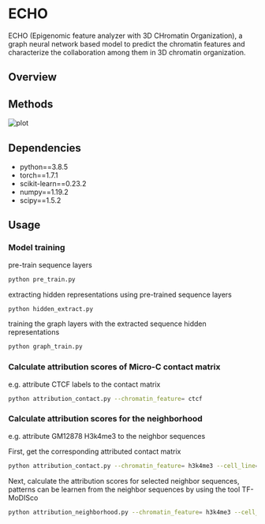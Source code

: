 # ECHO


ECHO (Epigenomic feature analyzer with 3D CHromatin Organization), a graph neural network based model to predict the chromatin features and characterize the collaboration among them in 3D chromatin organization. 

## Overview
## Methods
![plot](./doc/archietecture.png)
## Dependencies

*  python==3.8.5
*  torch==1.7.1
*  scikit-learn==0.23.2
*  numpy==1.19.2
*  scipy==1.5.2


## Usage
### Model training
pre-train sequence layers
```bash
python pre_train.py
```
extracting hidden representations using pre-trained sequence layers
```bash
python hidden_extract.py
```
training the graph layers with the extracted sequence hidden representations
```bash
python graph_train.py
```

### Calculate attribution scores of Micro-C contact matrix
e.g. attribute CTCF labels to the contact matrix
```bash 
python attribution_contact.py --chromatin_feature= ctcf
```
### Calculate attribution scores for the neighborhood 
e.g. attribute GM12878 H3k4me3 to the neighbor sequences 

First, get the corresponding attributed contact matrix
```bash
python attribution_contact.py --chromatin_feature= h3k4me3 --cell_line=gm12878
```
Next, calculate the attribution scores for selected neighbor sequences, patterns can be learnen from the neighbor sequences by using the tool TF-MoDISco
```bash
python attribution_neighborhood.py --chromatin_feature= h3k4me3 --cell_line=gm12878
```
